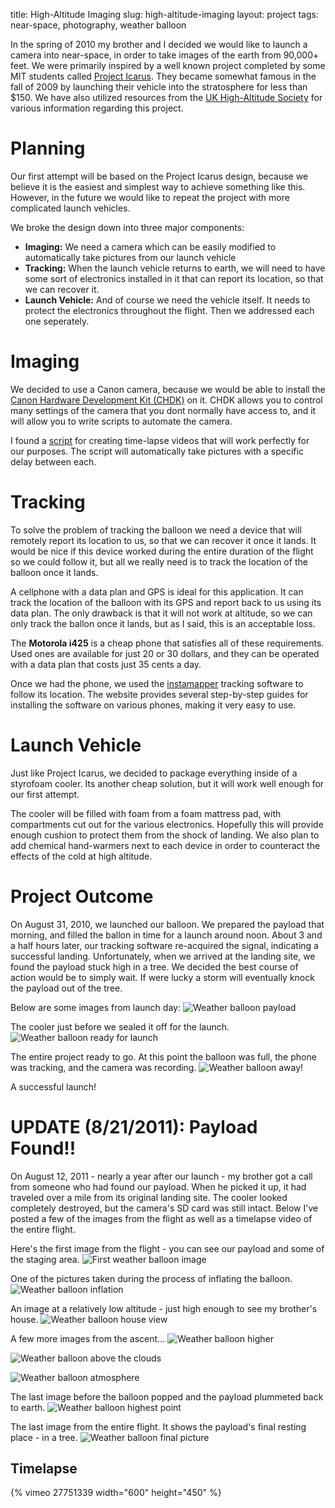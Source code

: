 title: High-Altitude Imaging
slug: high-altitude-imaging
layout: project
tags: near-space, photography, weather balloon

In the spring of 2010 my brother and I decided we would like to launch a camera
into near-space, in order to take images of the earth from 90,000+ feet.  We
were primarily inspired by a well known project completed by some MIT students
called [Project Icarus](http://space.1337arts.com). They became somewhat famous
in the fall of 2009 by launching their vehicle into the stratosphere for less
than $150. We have also utilized resources from the
[UK High-Altitude Society](http://ukhas.org.uk) for various information regarding
this project.

<!--more-->

Planning
========
Our first attempt will be based on the Project Icarus design, because we believe
it is the easiest and simplest way to achieve something like this.  However, in
the future we would like to repeat the project with more complicated launch
vehicles.

We broke the design down into three major components:
*   **Imaging:** We need a camera which can be easily modified to automatically take pictures from our launch vehicle
*   **Tracking:** When the launch vehicle returns to earth, we will need to have some sort of electronics installed in it that can report its location, so that we can recover it.
*   **Launch Vehicle:** And of course we need the vehicle itself.  It needs to protect the electronics throughout the flight.
Then we addressed each one seperately.

Imaging
=======
We decided to use a Canon camera, because we would be able to install the
[Canon Hardware Development Kit (CHDK)](http://chdk.wikia.com/wiki/CHDK) on it.
CHDK allows you to control many settings of the camera that you dont normally
have access to, and it will allow you to write scripts to automate the camera.

I found a [script](http://chdk.wikia.com/wiki/UBASIC/Scripts:_Ultra_Intervalometer)
for creating time-lapse videos that will work perfectly for our purposes. The
script will automatically take pictures with a specific delay between each.

Tracking
========
To solve the problem of tracking the balloon we need a device that will remotely
report its location to us, so that we can recover it once it lands.  It would be
nice if this device worked during the entire duration of the flight so we could
follow it, but all we really need is to track the location of the balloon once
it lands.

A cellphone with a data plan and GPS is ideal for this application. It can track
the location of the balloon with its GPS and report back to us using its data
plan.  The only drawback is that it will not work at altitude, so we can only
track the ballon once it lands, but as I said, this is an acceptable loss.

The **Motorola i425** is a cheap phone that satisfies all of these requirements.
Used ones are available for just 20 or 30 dollars, and they can be operated with
a data plan that costs just 35 cents a day.

Once we had the phone, we used the [instamapper](http://www.instamapper.com)
tracking software to follow its location. The website provides several
step-by-step guides for installing the software on various phones, making it
very easy to use.

Launch Vehicle
==============
Just like Project Icarus, we decided to package everything inside of a styrofoam
cooler.  Its another cheap solution, but it will work well enough for our first
attempt.

The cooler will be filled with foam from a foam mattress pad, with compartments
cut out for the various electronics.  Hopefully this will provide enough cushion
to protect them from the shock of landing. We also plan to add chemical
hand-warmers next to each device in order to counteract the effects of the cold
at high altitude.

Project Outcome
===============
On August 31, 2010, we launched our balloon. We prepared the payload that
morning, and filled the ballon in time for a launch around noon. About 3 and a
half hours later, our tracking software re-acquired the signal, indicating a
successful landing. Unfortunately, when we arrived at the landing site, we found
the payload stuck high in a tree.  We decided the best course of action would be
to simply wait.  If were lucky a storm will eventually knock the payload out of
the tree.

Below are some images from launch day:
![Weather balloon payload]({filename}/images/balloon_payload.jpg)

The cooler just before we sealed it off for the launch.
![Weather balloon ready for launch]({filename}/images/balloon_rdy.jpg)

The entire project ready to go.  At this point the balloon was full, the phone
was tracking, and the camera was recording.
![Weather balloon away!]({filename}/images/balloon_away.jpg)

A successful launch!

UPDATE (8/21/2011): Payload Found!!
===================================
On August 12, 2011 - nearly a year after our launch - my brother got a call from
someone who had found our payload. When he picked it up, it had traveled over a
mile from its original landing site. The cooler looked completely destroyed, but
the camera's SD card was still intact. Below I've posted a few of the images
from the flight as well as a timelapse video of the entire flight.

Here's the first image from the flight - you can see our payload and some of the
staging area.
![First weather balloon image]({filename}/images/WB_first.jpg)

One of the pictures taken during the process of inflating the balloon.
![Weather balloon inflation]({filename}/images/WB_inflate.jpg)

An image at a relatively low altitude - just high enough to see my brother's house.
![Weather balloon house view]({filename}/images/WB_house.jpg)

A few more images from the ascent...
![Weather balloon higher]({filename}/images/WB_high.jpg)

![Weather balloon above the clouds]({filename}/images/WB_clouds.jpg)

![Weather balloon atmosphere]({filename}/images/WB_atmosphere.jpg)

The last image before the balloon popped and the payload plummeted back to
earth.
![Weather balloon highest point]({filename}/images/WB_peak.jpg)

The last image from the entire flight.  It shows the payload's final resting place - in a tree.
![Weather balloon final picture]({filename}/images/WB_final.jpg)

Timelapse
---------
{% vimeo 27751339 width="600" height="450" %}
